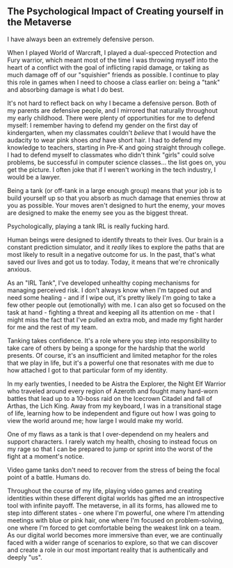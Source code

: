 ## The Psychological Impact of Creating yourself in the Metaverse

I have always been an extremely defensive person. 

When I played World of Warcraft, I played a dual-specced Protection and Fury warrior, which meant most of the time I was throwing myself into the heart of a conflict with the goal of inflicting rapid damage, or taking as much damage off of our "squishier" friends as possible. I continue to play this role in  games when I need to choose a class earlier on: being a "tank" and absorbing damage is what I do best. 

It's not hard to reflect back on why I became a defensive person. Both of my parents are defensive people, and I mirrored that naturally throughout my early childhood. There were plenty of opportunities for me to defend myself: I remember having to defend my gender on the first day of kindergarten, when my classmates couldn't _believe_ that I would have the audacity to wear pink shoes *and* have short hair. I had to defend my knowledge to teachers, starting in Pre-K and going straight through college. I had to defend myself to classmates who didn't think "girls" could solve problems, be successful in computer science classes... the list goes on, you get the picture. I often joke that if I weren't working in the tech industry, I would be a lawyer. 

Being a tank (or off-tank in a large enough group) means that your job is to build yourself up so that you absorb as much damage that enemies throw at you as possible. Your moves aren't designed to hurt the enemy, your moves are designed to make the enemy see you as the biggest threat. 

Psychologically, playing a tank IRL is really fucking hard. 

Human beings were designed to identify threats to their lives. Our brain is a constant prediction simulator, and it _really_ likes to explore the paths that are most likely to result in a negative outcome for us. In the past, that's what saved our lives and got us to today. Today, it means that we're chronically anxious.

As an "IRL Tank", I've developed unhealthy coping mechanisms for managing perceived risk. I don't always know when I'm tapped out and need some healing - and if I wipe out, it's pretty likely I'm going to take a few other people out (emotionally) with me. I can also get so focused on the task at hand - fighting a threat and keeping all its attention on me - that I might miss the fact that I've pulled an extra mob, and made my fight harder for me and the rest of my team. 

Tanking takes confidence. It's a role where you step into responsibility to take care of others by being a sponge for the hardship that the world presents. Of course, it's an insufficient and limited metaphor for the roles that we play in life, but it's a powerful one that resonates with me due to how attached I got to that particular form of my identity. 

In my early twenties, I needed to be Aistra the Explorer, the Night Elf Warrior who traveled around every region of Azeroth and fought many hard-worn battles that lead up to a 10-boss raid on the Icecrown Citadel and fall of Arthas, the Lich King. Away from my keyboard, I was in a transitional stage of life, learning how to be independent and figure out how I was going to view the world around me; how large I would make my world. 

One of my flaws as a tank is that I over-dependend on my healers and support characters. I rarely watch my health, chosing to instead focus on my rage so that I can be prepared to jump or sprint into the worst of the fight at a moment's notice. 

Video game tanks don't need to recover from the stress of being the focal point of a battle. Humans do. 

Throughout the course of my life, playing video games and creating identities within these different digital worlds has gifted me an introspective tool with infinite payoff. The metaverse, in all its forms, has allowed me to step into different states - one where I'm powerful, one where I'm attending meetings with blue or pink hair, one where I'm focused on problem-solving, one where I'm forced to get comfortable being the weakest link on a team. As our digital world becomes more immersive than ever, we are continually faced with a wider range of scenarios to explore, so that we can discover and create a role in our most important reality that is authentically and deeply "us". 
